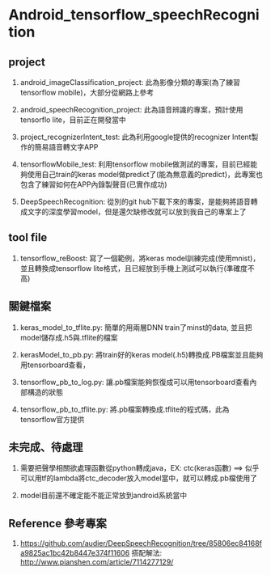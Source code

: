 # Android_tensorflow_speechRecognition

## project
1. android_imageClassification_project: 此為影像分類的專案(為了練習tensorflow mobile)，大部分從網路上參考

2. android_speechRecognition_project: 此為語音辨識的專案，預計使用tensorflo lite，目前正在開發當中

3. project_recognizerIntent_test: 此為利用google提供的recognizer Intent製作的簡易語音轉文字APP

4. tensorflowMobile_test: 利用tensorflow mobile做測試的專案，目前已經能夠使用自己train的keras model做predict了(能為無意義的predict)，此專案也包含了練習如何在APP內錄製聲音(已實作成功)

5. DeepSpeechRecognition: 從別的git hub下載下來的專案，是能夠將語音轉成文字的深度學習model，但是還欠缺修改就可以放到我自己的專案上了

## tool file
1. tensorflow_reBoost: 寫了一個範例，將keras model訓練完成(使用mnist)，並且轉換成tensorflow lite格式，且已經放到手機上測試可以執行(準確度不高)


## 關鍵檔案

1. keras_model_to_tflite.py: 簡單的用兩層DNN train了minst的data, 並且把model儲存成.h5與.tflite的檔案

2. kerasModel_to_pb.py: 將train好的keras model(.h5)轉換成.PB檔案並且能夠用tensorboard查看，

3. tensorflow_pb_to_log.py: 讓.pb檔案能夠恢復成可以用tensorboard查看內部構造的狀態

4. tensorflow_pb_to_tflite.py: 將.pb檔案轉換成.tflite的程式碼，此為tensorflow官方提供

## 未完成、待處理

1. 需要把聲學相關欲處理函數從python轉成java，EX: ctc(keras函數) ==> 似乎可以用tf的lambda將ctc_decoder放入model當中，就可以轉成.pb檔使用了

2. model目前還不確定能不能正常放到android系統當中

## Reference 參考專案 
1. https://github.com/audier/DeepSpeechRecognition/tree/85806ec84168fa9825ac1bc42b8447e374f11606 
搭配解法: http://www.pianshen.com/article/7114277129/
